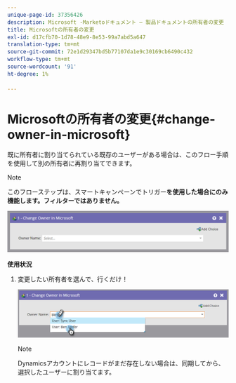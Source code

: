 ```yaml
---
unique-page-id: 37356426
description: Microsoft -Marketoドキュメント — 製品ドキュメントの所有者の変更
title: Microsoftの所有者の変更
exl-id: d17cfb70-1d78-48e9-8e53-99a7abd5a647
translation-type: tm+mt
source-git-commit: 72e1d29347bd5b77107da1e9c30169cb6490c432
workflow-type: tm+mt
source-wordcount: '91'
ht-degree: 1%

---
```


# Microsoftの所有者の変更{#change-owner-in-microsoft}

既に所有者に割り当てられている既存のユーザーがある場合は、このフロー手順を使用して別の所有者に再割り当てできます。

>[!NOTE]
>
>このフローステップは、スマートキャンペーンでトリガー&#x200B;**を使用した場合にのみ機能します。フィルターではありません。**

![](assets/one-1.png)

**使用状況**

1. 変更したい所有者を選んで、行くだけ！

   ![](assets/two-1.png)

   >[!NOTE]
   >
   >Dynamicsアカウントにレコードがまだ存在しない場合は、同期してから、選択したユーザーに割り当てます。
